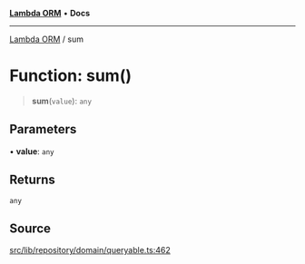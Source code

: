 [**Lambda ORM**](../README.md) • **Docs**

***

[Lambda ORM](../README.md) / sum

# Function: sum()

> **sum**(`value`): `any`

## Parameters

• **value**: `any`

## Returns

`any`

## Source

[src/lib/repository/domain/queryable.ts:462](https://github.com/lambda-orm/lambdaorm-base/blob/b57bb1d116951848254ba54a2a732f51efc20654/src/lib/repository/domain/queryable.ts#L462)
